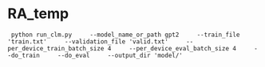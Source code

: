 # RA_temp

` python run_clm.py     --model_name_or_path gpt2     --train_file 'train.txt'     --validation_file 'valid.txt'     --
per_device_train_batch_size 4     --per_device_eval_batch_size 4     --do_train     --do_eval     --output_dir 'model/'`  
